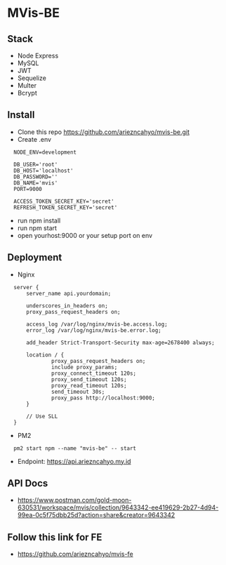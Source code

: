 # MVis-BE

## Stack
  - Node Express
  - MySQL
  - JWT
  - Sequelize
  - Multer
  - Bcrypt

## Install
  - Clone this repo https://github.com/ariezncahyo/mvis-be.git
  - Create .env
  ```
    NODE_ENV=development

    DB_USER='root'
    DB_HOST='localhost'
    DB_PASSWORD=''
    DB_NAME='mvis'
    PORT=9000

    ACCESS_TOKEN_SECRET_KEY='secret'
    REFRESH_TOKEN_SECRET_KEY='secret'
  ```
  - run npm install
  - run npm start
  - open yourhost:9000 or your setup port on env

## Deployment
  - Nginx
  
  ```
    server {
        server_name api.yourdomain;

        underscores_in_headers on;
        proxy_pass_request_headers on;

        access_log /var/log/nginx/mvis-be.access.log;
        error_log /var/log/nginx/mvis-be.error.log;

        add_header Strict-Transport-Security max-age=2678400 always;

        location / {
                proxy_pass_request_headers on;
                include proxy_params;
                proxy_connect_timeout 120s;
                proxy_send_timeout 120s;
                proxy_read_timeout 120s;
                send_timeout 30s;
                proxy_pass http://localhost:9000;
        }
        
        // Use SLL
    }
  ```
  
  - PM2
  ```
    pm2 start npm --name "mvis-be" -- start
  ```
  
  - Endpoint: https://api.ariezncahyo.my.id
  
## API Docs
  - https://www.postman.com/gold-moon-630531/workspace/mvis/collection/9643342-ee419629-2b27-4d94-99ea-0c5f75dbb25d?action=share&creator=9643342

## Follow this link for FE
  - https://github.com/ariezncahyo/mvis-fe
 
